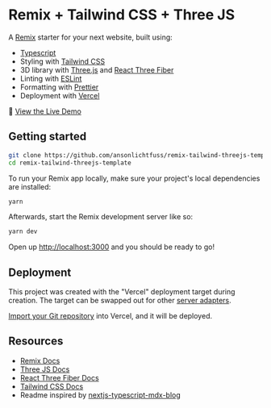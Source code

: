 # Remix + Tailwind CSS + Three JS

A [Remix](https://remix.run) starter for your next website, built using:

- [Typescript](https://www.typescriptlang.org/)
- Styling with [Tailwind CSS](https://tailwindcss.com/)
- 3D library with [Three.js](https://threejs.org/) and [React Three Fiber](https://docs.pmnd.rs/react-three-fiber/getting-started/introduction)
- Linting with [ESLint](https://eslint.org/)
- Formatting with [Prettier](https://prettier.io/)
- Deployment with [Vercel](https://vercel.com/)

👀 [View the Live Demo](https://remix-tailwind-threejs-template.vercel.app)

## Getting started

```sh
git clone https://github.com/ansonlichtfuss/remix-tailwind-threejs-template.git
cd remix-tailwind-threejs-template
```

To run your Remix app locally, make sure your project's local dependencies are installed:

```sh
yarn
```

Afterwards, start the Remix development server like so:

```sh
yarn dev
```

Open up [http://localhost:3000](http://localhost:3000) and you should be ready to go!

## Deployment

This project was created with the "Vercel" deployment target during creation. The target can be swapped out for other [server adapters](https://remix.run/docs/en/v1/other-api/adapter).

[Import your Git repository](https://vercel.com/new) into Vercel, and it will be deployed.

## Resources

- [Remix Docs](https://remix.run/docs)
- [Three JS Docs](https://threejs.org/docs/index.html#manual/en/introduction/Creating-a-scene)
- [React Three Fiber Docs](https://docs.pmnd.rs/react-three-fiber/getting-started/introduction)
- [Tailwind CSS Docs](https://tailwindcss.com/docs/utility-first)
- Readme inspired by [nextjs-typescript-mdx-blog](https://github.com/ChangoMan/nextjs-typescript-mdx-blog/blob/main/README.md)
